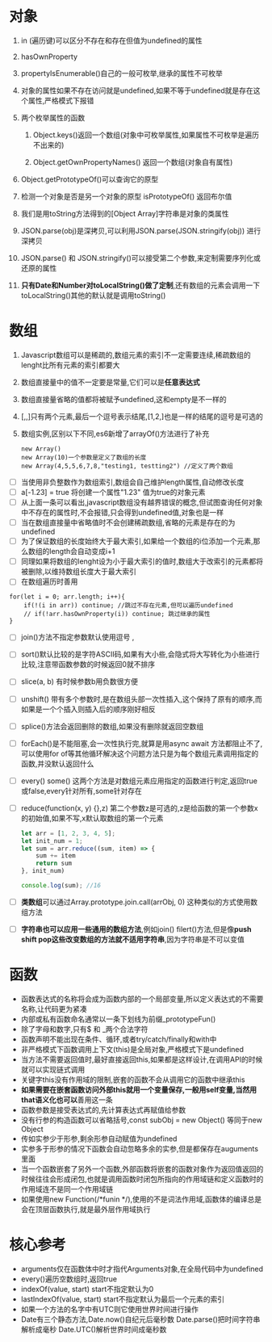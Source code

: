 # 对象

1. in (遍历键)可以区分不存在和存在但值为undefined的属性

2. hasOwnProperty

3.  propertyIsEnumerable()自己的一般可枚举,继承的属性不可枚举

4. 对象的属性如果不存在访问就是undefined,如果不等于undefined就是存在这个属性,严格模式下报错

5. 两个枚举属性的函数

   1. Object.keys()返回一个数组(对象中可枚举属性,如果属性不可枚举是遍历不出来的)

   2. Object.getOwnPropertyNames() 返回一个数组(对象自有属性)

      

1. Object.getPrototypeOf()可以查询它的原型

2. 检测一个对象是否是另一个对象的原型 isPrototypeOf() 返回布尔值

3. 我们是用toString方法得到的[Object Array]字符串是对象的类属性

4. JSON.parse(obj)是深拷贝,可以利用JSON.parse(JSON.stringify(obj)) 进行深拷贝

5. JSON.parse() 和 JSON.stringify()可以接受第二个参数,来定制需要序列化或还原的属性

6. **只有Date和Number对toLocalString()做了定制**,还有数组的元素会调用一下toLocalString()其他的默认就是调用toString()

   

# 数组

1. Javascript数组可以是稀疏的,数组元素的索引不一定需要连续,稀疏数组的lenght比所有元素的索引都要大

2. 数组直接量中的值不一定要是常量,它们可以是**任意表达式**

3. 数组直接量省略的值都将被赋予undefined,这和empty是不一样的

4. [,,]只有两个元素,最后一个逗号表示结尾,[1,2,]也是一样的结尾的逗号是可选的

5. 数组实例,区别以下不同,es6新增了arrayOf()方法进行了补充

   ```
   new Array()
   new Array(10)一个参数是定义了数组的长度
   new Array(4,5,5,6,7,8,"testing1, testting2") //定义了两个数组
   ```

- [ ] 当使用非负整数作为数组索引,数组会自己维护length属性,自动修改长度
- [ ] a[-1.23] = true 将创建一个属性"1.23" 值为true的对象元素
- [ ] 从上面一条可以看出,javascript数组没有越界错误的概念,但试图查询任何对象中不存在的属性时,不会报错,只会得到undefined值,对象也是一样
- [ ] 当在数组直接量中省略值时不会创建稀疏数组,省略的元素是存在的为undefined
- [ ] 为了保证数组的长度始终大于最大索引,如果给一个数组的i位添加一个元素,那么数组的length会自动变成i+1
- [ ] 同理如果将数组的lenght设为小于最大索引的值时,数组大于改索引的元素都将被删除,以维持数组长度大于最大索引
- [ ] 在数组遍历时善用

```
for(let i = 0; arr.length; i++){
	if(!(i in arr)) continue; //跳过不存在元素,但可以遍历undefined 
	// if(!arr.hasOwnProperty(i)) continue; 跳过继承的属性
}
```

- [ ] join()方法不指定参数默认使用逗号 ,

- [ ] sort()默认比较的是字符ASCII码,如果有大小些,会隐式将大写转化为小些进行比较,注意带函数参数的时候返回0就不排序

- [ ] slice(a, b) 有时候参数b用负数很方便 

- [ ] unshift() 带有多个参数时,是在数组头部一次性插入,这个保持了原有的顺序,而如果是一个个插入则插入后的顺序刚好相反

- [ ] splice()方法会返回删除的数组,如果没有删除就返回空数组

- [ ] forEach()是不能阻塞,会一次性执行完,就算是用async await 方法都阻止不了,可以使用for of等其他循环解决这个问题方法只是为每个数组元素调用指定的函数,并没默认返回什么

- [ ] every() some() 这两个方法是对数组元素应用指定的函数进行判定,返回true或false,every针对所有,some针对存在

- [ ] reduce(function(x, y) {},z) 第二个参数z是可选的,z是给函数的第一个参数x的初始值,如果不写,x默认取数组的第一个元素

  ```js
  let arr = [1, 2, 3, 4, 5];
  let init_num = 1;
  let sum = arr.reduce((sum, item) => {
      sum += item
      return sum
  }, init_num)
  
  console.log(sum); //16
  ```

- [ ] **类数组**可以通过Array.prototype.join.call(arrObj, 0) 这种类似的方式使用数组方法   

- [ ] **字符串也可以应用一些通用的数组方法**,例如join() filert()方法,但是像**push shift pop这些改变数组的方法就不适用字符串**,因为字符串是不可以变值

# 函数

- 函数表达式的名称将会成为函数内部的一个局部变量,所以定义表达式的不需要名称,让代码更为紧凑
- 内部或私有函数命名通常以一条下划线为前缀_prototypeFun()
- 除了字母和数字,只有$ 和 _两个合法字符
- 函数声明不能出现在条件、循环,或者try/catch/finally和with中
- 非严格模式下函数调用上下文(this)是全局对象,严格模式下是undefined
- 当方法不需要返回值时,最好直接返回this,如果都是这样设计,在调用API的时候就可以实现链式调用
- 关键字this没有作用域的限制,嵌套的函数不会从调用它的函数中继承this
- **如果需要在嵌套函数访问外部this就用一个变量保存,一般用self变量,当然用that语义化也可以**善用这一条
- 函数参数是接受表达式的,先计算表达式再赋值给参数
- 没有行参的构造函数可以省略括号,const subObj = new Object() 等同于new Object
- 传如实参少于形参,剩余形参自动赋值为undefined
- 实参多于形参的情况下函数会自动忽略多余的实参,但是都保存在auguments里面
- 当一个函数嵌套了另外一个函数,外部函数将嵌套的函数对象作为返回值返回的时候往往会形成闭包,也就是调用函数时闭包所指向的作用域链和定义函数时的作用域连不是同一个作用域链
- 如果使用new Function(/*funin */),使用的不是词法作用域,函数体的编译总是会在顶层函数执行,就是最外层作用域执行

# 核心参考

- arguments仅在函数体中时才指代Arguments对象,在全局代码中为undefined
- every()遍历空数组时,返回true
- indexOf(value, start) start不指定默认为0 
- lastIndexOf(value, start) start不指定默认为最后一个元素的索引
- 如果一个方法的名字中有UTC则它使用世界时间进行操作
- Date有三个静态方法,Date.now()自纪元后毫秒数 Date.parse()把时间字符串解析成毫秒 Date.UTC()解析世界时间成毫秒数





















